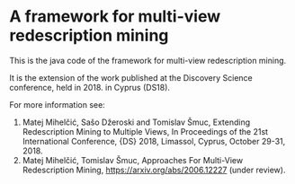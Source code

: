# A framework for multi-view redescription mining

This is the java code of the framework for multi-view redescription mining.

It is the extension of the work published at the Discovery Science conference, held in 2018. in Cyprus (DS18).

For more information see: 

1. Matej Mihelčić, Sašo Džeroski and Tomislav Šmuc, Extending Redescription Mining to Multiple Views, In Proceedings of the 21st International Conference, {DS} 2018, Limassol, Cyprus, October 29-31, 2018.
2. Matej Mihelčić, Tomislav Šmuc, Approaches For Multi-View Redescription Mining, https://arxiv.org/abs/2006.12227 (under review).
